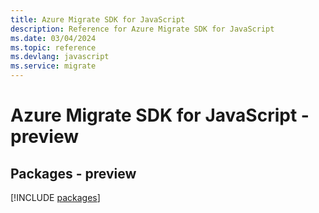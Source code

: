 ```yaml
---
title: Azure Migrate SDK for JavaScript
description: Reference for Azure Migrate SDK for JavaScript
ms.date: 03/04/2024
ms.topic: reference
ms.devlang: javascript
ms.service: migrate
---
```

# Azure Migrate SDK for JavaScript - preview
## Packages - preview
[!INCLUDE [packages](migrate-index.md)]